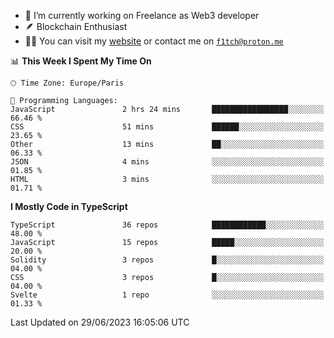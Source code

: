 - 🔭 I’m currently working on Freelance as Web3 developer
- 🪶 Blockchain Enthusiast
- 👨‍💻 You can visit my [website](https://f1tch.xyz) or contact me on [`f1tch@proton.me`](mailto:f1tch@proton.me)

<!--START_SECTION:waka-->
📊 **This Week I Spent My Time On** 

```text
🕑︎ Time Zone: Europe/Paris

💬 Programming Languages: 
JavaScript               2 hrs 24 mins       █████████████████░░░░░░░░   66.46 % 
CSS                      51 mins             ██████░░░░░░░░░░░░░░░░░░░   23.65 % 
Other                    13 mins             ██░░░░░░░░░░░░░░░░░░░░░░░   06.33 % 
JSON                     4 mins              ░░░░░░░░░░░░░░░░░░░░░░░░░   01.85 % 
HTML                     3 mins              ░░░░░░░░░░░░░░░░░░░░░░░░░   01.71 % 
```

**I Mostly Code in TypeScript** 

```text
TypeScript               36 repos            ████████████░░░░░░░░░░░░░   48.00 % 
JavaScript               15 repos            █████░░░░░░░░░░░░░░░░░░░░   20.00 % 
Solidity                 3 repos             █░░░░░░░░░░░░░░░░░░░░░░░░   04.00 % 
CSS                      3 repos             █░░░░░░░░░░░░░░░░░░░░░░░░   04.00 % 
Svelte                   1 repo              ░░░░░░░░░░░░░░░░░░░░░░░░░   01.33 % 
```




 Last Updated on 29/06/2023 16:05:06 UTC
<!--END_SECTION:waka-->
